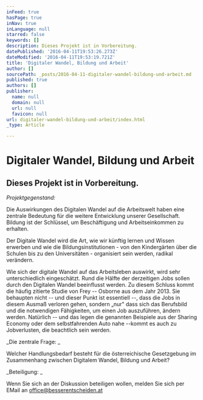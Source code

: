```yaml
---
inFeed: true
hasPage: true
inNav: true
inLanguage: null
starred: false
keywords: []
description: Dieses Projekt ist in Vorbereitung.
datePublished: '2016-04-11T19:53:26.273Z'
dateModified: '2016-04-11T19:53:19.721Z'
title: 'Digitaler Wandel, Bildung und Arbeit'
author: []
sourcePath: _posts/2016-04-11-digitaler-wandel-bildung-und-arbeit.md
published: true
authors: []
publisher:
  name: null
  domain: null
  url: null
  favicon: null
url: digitaler-wandel-bildung-und-arbeit/index.html
_type: Article

---
```

# Digitaler Wandel, Bildung und Arbeit

## Dieses Projekt ist in Vorbereitung.

_Projektgegenstand:_

Die Auswirkungen des Digitalen Wandel auf die
Arbeitswelt haben eine zentrale Bedeutung für die weitere Entwicklung unserer
Gesellschaft. Bildung ist der Schlüssel, um Beschäftigung und Arbeitseinkommen
zu erhalten. 

Der Digitale Wandel wird die Art, wie wir
künftig lernen und Wissen erwerben und wie die Bildungsinstitutionen - von den
Kindergärten über die Schulen bis zu den Universitäten - organisiert sein
werden, radikal verändern. 

Wie sich der digitale Wandel auf das
Arbeitsleben auswirkt, wird sehr unterschiedlich eingeschätzt. Rund die Hälfte
der derzeitigen Jobs sollen durch den Digitalen Wandel beeinflusst werden. Zu
diesem Schluss kommt die häufig zitierte Studie von Frey -- Osborne aus dem Jahr
2013\. Sie behaupten nicht -- und dieser Punkt ist essentiell --, dass die Jobs in
diesem Ausmaß verloren gehen, sondern „nur" dass sich das Berufsbild und die
notwendigen Fähigkeiten, um einen Job auszuführen, ändern werden. Natürlich --
und das legen die genannten Beispiele aus der Sharing Economy oder dem
selbstfahrenden Auto nahe --kommt es auch zu Jobverlusten, die beachtlich sein
werden. 

_Die zentrale Frage: _

Welcher Handlungsbedarf besteht für die
österreichische Gesetzgebung im Zusammenhang zwischen Digitalem Wandel, Bildung
und Arbeit?

_Beteiligung: _

Wenn Sie sich an der Diskussion beteiligen wollen, melden Sie sich per EMail an office@besserentscheiden.at